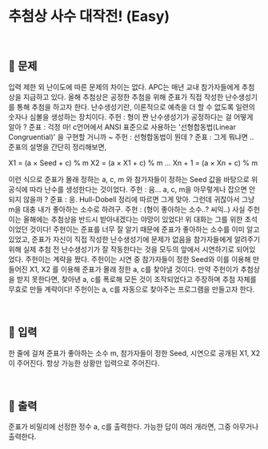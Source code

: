 # 추첨상 사수 대작전! (Easy)

<br>

## 🔎 문제
입력 제한 외 난이도에 따른 문제의 차이는 없다.
APC는 매년 교내 참가자들에게 추첨상을 지급하고 있다. 올해 추첨상은 공정한 추첨을 위해 준표가 직접 작성한 난수생성기를 통해 추첨을 하고자 한다. 난수생성기란, 이론적으로 예측을 더 할 수 없도록 일련의 숫자나 심볼을 생성하는 장치이다.
주헌 : 형이 짠 난수생성기가 공정하다는 걸 어떻게 알아 ?
준표 : 걱정 마! c언어에서 ANSI 표준으로 사용하는 '선형합동법(Linear Congruential)' 을 구현할 거니까 ~
주헌 : 선형합동법이 뭔데 ?
준표 : 그게 뭐냐면 ..
준표의 설명을 간단히 정리해보면,

X1 = (a × Seed + c) % m
X2 = (a × X1 + c) % m
...
Xn + 1 = (a × Xn + c) % m

이런 식으로 준표가 몰래 정하는 a, c, m 와 참가자들이 정하는 Seed 값을 바탕으로 위 공식에 따라 난수를 생성한다는 것이었다.
주헌 : 음... a, c, m을 아무렇게나 잡으면 안 되지 않을까 ?
준표 : 응. Hull-Dobell 정리에 따르면 그게 맞아. 그런데 귀찮아서 그냥 m을 대충 내가 좋아하는 소수로 하려구.
주헌 : (형이 좋아하는 소수..? 씨익..)
사실 주헌이는 올해에는 추첨상을 반드시 받아내겠다는 야망이 있었다! 위 대화는 그를 위한 초석이었던 것이다! 주헌이는 준표를 너무 잘 알기 때문에 준표가 좋아하는 소수를 이미 알고 있었고, 준표가 자신이 직접 작성한 난수생성기에 문제가 없음을 참가자들에게 알려주기 위해 실제 추첨 전 난수생성기가 잘 작동한다는 것을 모두의 앞에서 시연하기로 되어있었다.
주헌이는 계략을 짰다. 주헌이는 시연 중 참가자들이 정한 Seed와 이를 이용해 만들어진 X1, X2 를 이용해 준표가 몰래 정한 a, c를 찾아낼 것이다. 만약 주헌이가 추첨상을 받지 못한다면, 찾아낸 a, c를 폭로해 모든 것이 조작되었다고 주장하며 추첨 자체를 무효로 만들 계략이다! 주헌이는 a, c를 자동으로 찾아주는 프로그램을 만들고자 한다.

<br>

## 📁 입력
한 줄에 걸쳐 준표가 좋아하는 소수 m, 참가자들이 정한 Seed, 시연으로 공개된 X1, X2 이 주어진다. 항상 가능한 상황만 입력으로 주어진다.

<br>

## 📂 출력
준표가 비밀리에 선정한 정수 a, c를 출력한다. 가능한 답이 여러 개라면, 그중 아무거나 출력한다.